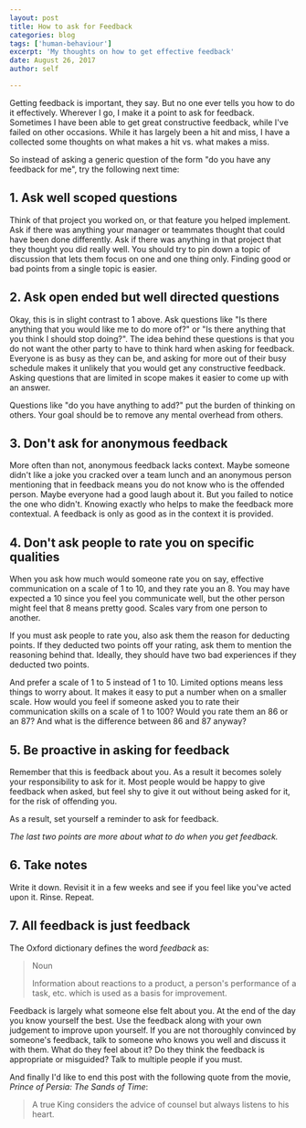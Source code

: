 ```yaml
---
layout: post
title: How to ask for Feedback
categories: blog
tags: ['human-behaviour']
excerpt: 'My thoughts on how to get effective feedback'
date: August 26, 2017
author: self

---
```


Getting feedback is important, they say. But no one ever tells you how
to do it effectively. Wherever I go, I make it a point to ask for
feedback. Sometimes I have been able to get great constructive
feedback, while I've failed on other occasions. While it has largely
been a hit and miss, I have a collected some thoughts on what makes a
hit vs. what makes a miss.

So instead of asking a generic question of the form "do you have any
feedback for me", try the following next time:

## 1. Ask well scoped questions

Think of that project you worked on, or that feature you helped
implement. Ask if there was anything your manager or teammates thought
that could have been done differently. Ask if there was anything in
that project that they thought you did really well. You should try to
pin down a topic of discussion that lets them focus on one and one
thing only. Finding good or bad points from a single topic is easier.

## 2. Ask open ended but well directed questions

Okay, this is in slight contrast to 1 above. Ask questions like "Is
there anything that you would like me to do more of?" or "Is there
anything that you think I should stop doing?". The idea behind these
questions is that you do not want the other party to have to think
hard when asking for feedback. Everyone is as busy as they can be, and
asking for more out of their busy schedule makes it unlikely that you
would get any constructive feedback. Asking questions that are limited
in scope makes it easier to come up with an answer.

Questions like "do you have anything to add?" put the burden of
thinking on others. Your goal should be to remove any mental overhead
from others.

## 3. Don't ask for anonymous feedback

More often than not, anonymous feedback lacks context. Maybe someone
didn't like a joke you cracked over a team lunch and an anonymous
person mentioning that in feedback means you do not know who is the
offended person. Maybe everyone had a good laugh about it. But you
failed to notice the one who didn't. Knowing exactly who helps to make
the feedback more contextual. A feedback is only as good as in the
context it is provided.

## 4. Don't ask people to rate you on specific qualities

When you ask how much would someone rate you on say, effective
communication on a scale of 1 to 10, and they rate you an 8. You may
have expected a 10 since you feel you communicate well, but the other
person might feel that 8 means pretty good. Scales vary from one
person to another.

If you must ask people to rate you, also ask them the reason for
deducting points. If they deducted two points off your rating, ask
them to mention the reasoning behind that. Ideally, they should have
two bad experiences if they deducted two points.

And prefer a scale of 1 to 5 instead of 1 to 10. Limited options means
less things to worry about. It makes it easy to put a number when on a
smaller scale. How would you feel if someone asked you to rate
their communication skills on a scale of 1 to 100? Would you rate them
an 86 or an 87? And what is the difference between 86 and 87 anyway?

## 5. Be proactive in asking for feedback

Remember that this is feedback about you. As a result it becomes
solely your responsibility to ask for it. Most people would be happy
to give feedback when asked, but feel shy to give it out without being
asked for it, for the risk of offending you.

As a result, set yourself a reminder to ask for feedback.


*The last two points are more about what to do when you get feedback.*

## 6. Take notes

Write it down. Revisit it in a few weeks and see if you feel like
you've acted upon it. Rinse. Repeat.

## 7. All feedback is just feedback

The Oxford dictionary defines the word *feedback* as:

> Noun
>
> Information about reactions to a product, a person's performance of a
> task, etc. which is used as a basis for improvement.


Feedback is largely what someone else felt about you. At the end of
the day you know yourself the best. Use the feedback along with your
own judgement to improve upon yourself. If you are not thoroughly
convinced by someone's feedback, talk to someone who knows you well
and discuss it with them. What do they feel about it? Do they think
the feedback is appropriate or misguided? Talk to multiple people if
you must.

And finally I'd like to end this post with the following quote from
the movie, *Prince of Persia: The Sands of Time*:

> A true King considers the advice of counsel but always listens to
> his heart.
